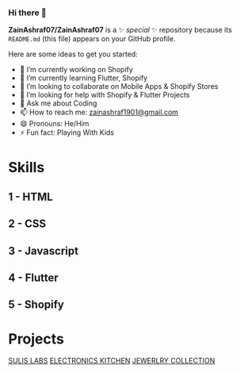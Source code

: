 ### Hi there 👋


**ZainAshraf07/ZainAshraf07** is a ✨ _special_ ✨ repository because its `README.md` (this file) appears on your GitHub profile.

Here are some ideas to get you started:

- 🔭 I’m currently working on Shopify
- 🌱 I’m currently learning Flutter, Shopify
- 👯 I’m looking to collaborate on Mobile Apps & Shopify Stores
- 🤔 I’m looking for help with Shopify & Flutter Projects
- 💬 Ask me about Coding
- 📫 How to reach me: zainashraf1901@gmail.com
- 😄 Pronouns: He/Him
- ⚡ Fun fact: Playing With Kids

# Skills
## 1 - HTML
## 2 - CSS
## 3 - Javascript
## 4 - Flutter
## 5 - Shopify

# Projects
[SULIS LABS](https://electronics-kitchen.myshopify.com/a/gempages?version=v7&shop_id=483633605126390603&theme_page_id=484212063887950638&page_type=GP_INDEX)
[ELECTRONICS KITCHEN](https://electronics-kitchen.myshopify.com/?_bt=eyJfcmFpbHMiOnsibWVzc2FnZSI6IkJBaEpJaVpsYkdWamRISnZibWxqY3kxcmFYUmphR1Z1TG0xNWMyaHZjR2xtZVM1amIyMEdPZ1pGVkE9PSIsImV4cCI6IjIwMjMtMTAtMjhUMTI6MTg6MzMuODQ4WiIsInB1ciI6InBlcm1hbmVudF9wYXNzd29yZF9ieXBhc3MifX0%3D--f33b19aa9f17a24e9c2ad278ceaab1cea0808756)
[JEWERLRY COLLECTION](https://electronics-kitchen.myshopify.com/pages/jewelry-collection)
